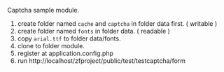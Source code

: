 Captcha sample module.

1. create folder named `cache` and `captcha` in folder data first. ( writable )
2. create folder named `fonts` in folder data. ( readable )
3. copy `arial.ttf` to folder data/fonts.
4. clone to folder module.
5. register at application.config.php
6. run http://localhost/zfproject/public/test/testcaptcha/form
